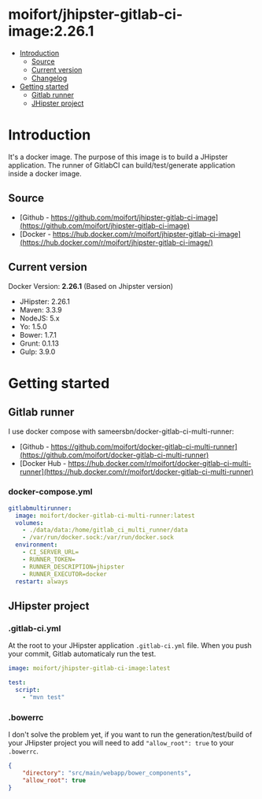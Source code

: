 moifort/jhipster-gitlab-ci-image:2.26.1
==================

- [Introduction](#introduction)
	- [Source](#source)
	- [Current version](#current-version)
	- [Changelog](CHANGELOG.md)
- [Getting started](#getting-started)
  - [Gitlab runner](#gitlab-runner)
  - [JHipster project](#jhipster-project)

# Introduction

It's a docker image. The purpose of this image is to build a JHipster application. The runner of GitlabCI can build/test/generate application inside a docker image. 

## Source

- [Github - https://github.com/moifort/jhipster-gitlab-ci-image](https://github.com/moifort/jhipster-gitlab-ci-image)
- [Docker - https://hub.docker.com/r/moifort/jhipster-gitlab-ci-image](https://hub.docker.com/r/moifort/jhipster-gitlab-ci-image/)

## Current version

Docker Version: **2.26.1** (Based on Jhipster version)

- JHipster: 2.26.1
- Maven: 3.3.9
- NodeJS: 5.x
- Yo: 1.5.0
- Bower: 1.7.1
- Grunt: 0.1.13
- Gulp: 3.9.0

# Getting started

## Gitlab runner 

I use docker compose with sameersbn/docker-gitlab-ci-multi-runner: 

- [Github - https://github.com/moifort/docker-gitlab-ci-multi-runner](https://github.com/moifort/docker-gitlab-ci-multi-runner)
- [Docker Hub - https://hub.docker.com/r/moifort/docker-gitlab-ci-multi-runner](https://hub.docker.com/r/moifort/docker-gitlab-ci-multi-runner)


### docker-compose.yml

```yml
gitlabmultirunner:
  image: moifort/docker-gitlab-ci-multi-runner:latest
  volumes:
    - ./data/data:/home/gitlab_ci_multi_runner/data
    - /var/run/docker.sock:/var/run/docker.sock
  environment:
    - CI_SERVER_URL=
    - RUNNER_TOKEN=
    - RUNNER_DESCRIPTION=jhipster
    - RUNNER_EXECUTOR=docker
  restart: always
```

## JHipster project

### .gitlab-ci.yml

At the root to your JHipster application `.gitlab-ci.yml` file. When you push your commit, Gitlab automaticaly run the test.

```yml
image: moifort/jhipster-gitlab-ci-image:latest

test:
  script:
    - "mvn test"
```

### .bowerrc

I don't solve the problem yet, if you want to run the generation/test/build of your JHipster project you will need to add `"allow_root": true` to your `.bowerrc`.


```json
{
    "directory": "src/main/webapp/bower_components",
    "allow_root": true
}
```
